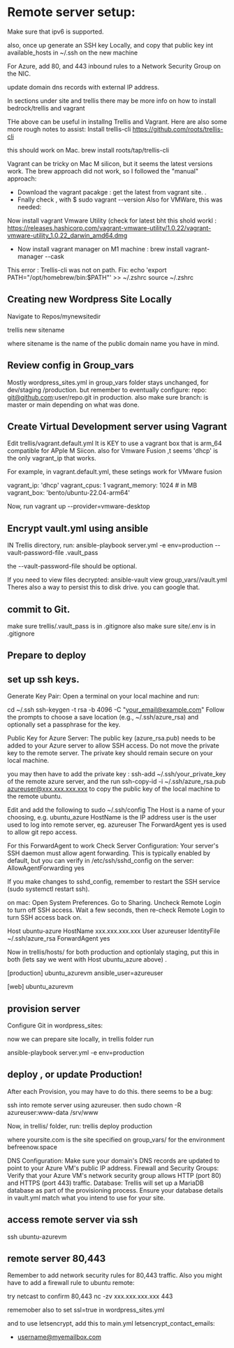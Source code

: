 # Remote server setup:
Make sure that ipv6 is supported.

also, once up generate an SSH key Locally, and copy that public key int available_hosts in ~/.ssh  on the new machine

For Azure, add 80, and 443 inbound rules to a Network Security Group on the NIC.

update domain dns records with external IP address.



In sections under site and trellis there may be more info on how to install bedrock/trellis and vagrant

THe above can be useful in installng Trellis and Vagrant. 
Here are also some more rough notes to assist:
Install trellis-cli 
https://github.com/roots/trellis-cli
  
this should work on Mac.
  brew install roots/tap/trellis-cli

  Vagrant can be tricky on Mac M silicon, but it seems the latest versions work.
  The brew approach did not work, so I followed the "manual" approach:
  - Download the vagrant pacakge : get the latest from vagrant site.
  .
  - Fnally check , with $ sudo vagrant --version
    Also for VMWare, this was needed:

Now install vagrant Vmware Utility (check for latest bht this shold workl : https://releases.hashicorp.com/vagrant-vmware-utility/1.0.22/vagrant-vmware-utility_1.0.22_darwin_amd64.dmg

  - Now install vagrant manager on M1 machine : brew install vagrant-manager --cask 




This error : 
Trellis-cli was not on path. Fix:
echo 'export PATH="/opt/homebrew/bin:$PATH"' >> ~/.zshrc
source ~/.zshrc


## Creating new Wordpress Site Locally
Navigate to Repos/mynewsitedir

trellis new sitename

where sitename is the name of the public domain name you have in mind.


## Review config in Group_vars
Mostly wordpress_sites.yml in group_vars folder stays unchanged, for dev/staging /production.
but remember to eventually configure:
repo: git@github.com:user/repo.git in production.
also make sure branch: is master or main depending on what was done.


## Create Virtual Development server using Vagrant
Edit trellis/vagrant.default.yml
It is KEY to use a vagrant box that is arm_64 compatible for APple M Siicon. also for Vmware Fusion ,t seems 'dhcp' is the only vagrant_ip that works.

For example, in vagrant.default.yml, these setings work for VMware fusion

vagrant_ip: 'dhcp'
vagrant_cpus: 1
vagrant_memory: 1024 # in MB
vagrant_box: 'bento/ubuntu-22.04-arm64'

Now, run vagrant up --provider=vmware-desktop


## Encrypt vault.yml using ansible
IN Trellis directory, run:
ansible-playbook server.yml -e env=production --vault-password-file .vault_pass

the --vault-password-file should be optional.

If you need to view files decrypted:
ansible-vault view group_vars/<environment>/vault.yml
 Theres also a way to persist this to disk drive. you can google that.

## commit to Git.
make sure trellis/.vault_pass  is in .gitignore
also make sure site/.env is in .gitignore


## Prepare to deploy
## set up ssh keys.
Generate Key Pair: Open a terminal on your local machine and run:

cd ~/.ssh
ssh-keygen -t rsa -b 4096 -C "your_email@example.com"
Follow the prompts to choose a save location (e.g., ~/.ssh/azure_rsa) and optionally set a passphrase for the key.

Public Key for Azure Server: The public key (azure_rsa.pub) needs to be added to your Azure server to allow SSH access. Do not move the private key to the remote server. The private key should remain secure on your local machine.

you may then have to add the private key : ssh-add ~/.ssh/your_private_key  of the remote azure server,
and the run
ssh-copy-id -i ~/.ssh/azure_rsa.pub azureuser@xxx.xxx.xxx.xxx
to copy the public key of the local machine to the remote ubuntu.


Edit and add the following to sudo ~/.ssh/config
The Host is a name of your choosing, e.g. ubuntu_azure
HostName is the IP address
user is the user used to log into remote server, eg. azureuser
The ForwardAgent yes is used to allow git repo access.

For this ForwardAgent to work
Check Server Configuration: Your server's SSH daemon must allow agent forwarding. This is typically enabled by default, but you can verify in /etc/ssh/sshd_config on the server:
AllowAgentForwarding yes

If you make changes to sshd_config, remember to restart the SSH service (sudo systemctl restart ssh).

on mac: 
Open System Preferences.
Go to Sharing.
Uncheck Remote Login to turn off SSH access.
Wait a few seconds, then re-check Remote Login to turn SSH access back on.


Host ubuntu-azure
    HostName xxx.xxx.xxx.xxx
    User azureuser
    IdentityFile ~/.ssh/azure_rsa
    ForwardAgent yes



Now in trellis/hosts/
for both production and optionlaly staging, put this in both (lets say we went with Host ubuntu_azure above)
.

[production]
ubuntu_azurevm ansible_user=azureuser

[web]
ubuntu_azurevm

## provision server
Configure Git in wordpress_sites:


now we can prepare site locally, 
in trellis folder run

ansible-playbook server.yml -e env=production





## deploy , or update Production!
After each Provision, you may have to do this. there seems to be a bug:

ssh into remote server using azureuser.
then sudo chown -R azureuser:www-data /srv/www


Now, in trellis/ folder, run:
trellis deploy production



where yoursite.com is the site specified on group_vars/ for the environment
befreenow.space


DNS Configuration: Make sure your domain's DNS records are updated to point to your Azure VM's public IP address.
Firewall and Security Groups: Verify that your Azure VM's network security group allows HTTP (port 80) and HTTPS (port 443) traffic.
Database: Trellis will set up a MariaDB database as part of the provisioning process. Ensure your database details in vault.yml match what you intend to use for your site.


## access remote server via ssh
ssh ubuntu-azurevm

## remote server 80,443
Remember to add network security rules for 80,443 traffic.
Also you might have to add a firewall rule to ubuntu remote:

try netcast to confirm 80,443
nc -zv xxx.xxx.xxx.xxx 443

rememober also to set ssl=true in wordpress_sites.yml 

and to use letsencrypt, add this to main.yml
letsencrypt_contact_emails:
  - username@myemailbox.com
